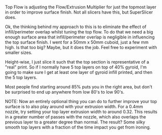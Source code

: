 Top Flow is adjusting the Flow/Extrusion Multiplier for just the topmost layer in order to improve surface finish. Not all slicers have this, but SuperSlicer does.

Ok, the thinking behind my approach to this is to eliminate the effect of infill/perimeter overlap whilst tuning the top flow. To do that we need a big enough surface area that infill/perimeter overlap is negligible in influencing the top surface finish. I went for a 50mm x 50mm cuboid, just a few mm high. Is that too big? Maybe, but it does the job. Feel free to experiment with smaller sizes.

Height-wise, I just slice it such that the top section is representative of a "real" print. So if I normally have 5 top layers on top of 40% gyroid, I'm going to make sure I get at least one layer of gyroid infill printed, and then the 5 top layers.

Most people find starting around 85% puts you in the right area, but don't be surprised to end up anywhere from low 80's to low 90's.

NOTE: Now an entirely optional thing you can do to further improve your top surface is to also play around with your extrusion width. For a 0.4mm nozzle, try setting your top layer extrusion width to around 0.32. This results in a greater number of passes with the nozzle, which also overlaps the previous layer to a greater degree than normal. The result? Some silky smooth top layers with a fraction of the time impact you get from ironing.
